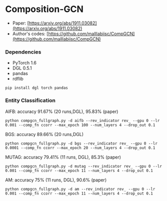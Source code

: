 # Composition-GCN

* Paper: [https://arxiv.org/abs/1911.03082](https://arxiv.org/abs/1911.03082)
* Author's codes: [https://github.com/malllabiisc/CompGCN](https://github.com/malllabiisc/CompGCN)

### Dependencies
* PyTorch 1.6
* DGL 0.5.1
* pandas
* rdflib

```
pip install dgl torch pandas
```

### Entity Classification
AIFB: accuracy 91.67% (20 runs,DGL), 95.83% (paper)
```
python compgcn_fullgraph.py -d aifb --rev_indicator rev_ --gpu 0 --lr 0.001 --comp_fn ccorr --max_epoch 100 --num_layers 4 --drop_out 0.1
```

BGS: accuracy 89.66% (20 runs,DGL)
```
python compgcn_fullgraph.py -d bgs --rev_indicator rev_ --gpu 0 --lr 0.0001 --comp_fn ccorr --max_epoch 20 --num_layers 4 --drop_out 0.1
```

MUTAG: accuracy 79.41% (11 runs, DGL), 85.3% (paper)
```
python compgcn_fullgraph.py -d mutag --rev_indicator rev_ --gpu 0 --lr 0.001 --comp_fn ccorr --max_epoch 11 --num_layers 4 --drop_out 0.1
```

AM: accuracy 75% (11 runs, DGL), 90.6% (paper)
```
python compgcn_fullgraph.py -d am --rev_indicator rev_ --gpu 0 --lr 0.001 --comp_fn ccorr --max_epoch 11 --num_layers 4 --drop_out 0.1
```
